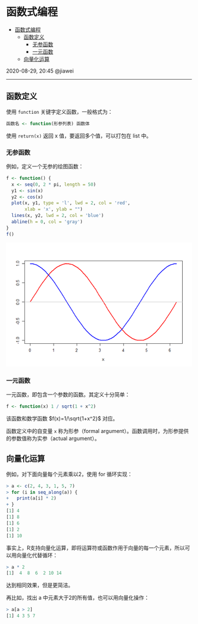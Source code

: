 # 函数式编程

- [函数式编程](#函数式编程)
  - [函数定义](#函数定义)
    - [无参函数](#无参函数)
    - [一元函数](#一元函数)
  - [向量化运算](#向量化运算)

2020-08-29, 20:45
@jiawei
***

## 函数定义

使用 `function` 关键字定义函数，一般格式为：

```r
函数名 <- function(形参列表) 函数体
```

使用 `return(x)` 返回 x 值，要返回多个值，可以打包在 list 中。

### 无参函数

例如，定义一个无参的绘图函数：

```r
f <- function() {
  x <- seq(0, 2 * pi, length = 50)
  y1 <- sin(x)
  y2 <- cos(x)
  plot(x, y1, type = 'l', lwd = 2, col = 'red',
       xlab = 'x', ylab = "")
  lines(x, y2, lwd = 2, col = 'blue')
  abline(h = 0, col = 'gray')
}
f()
```

![line](images/2020-08-29-20-44-25.png)

### 一元函数

一元函数，即包含一个参数的函数。其定义十分简单：

```r
f <- function(x) 1 / sqrt(1 + x^2)
```

该函数和数学函数 $f(x)=1/\sqrt{1+x^2}$ 对应。

函数定义中的自变量 `x` 称为形参（formal argument）。函数调用时，为形参提供的参数值称为实参（actual argument）。

## 向量化运算

例如，对下面向量每个元素乘以2，使用 for 循环实现：

```r
> a <- c(2, 4, 3, 1, 5, 7)
> for (i in seq_along(a)) {
+   print(a[i] * 2)
+ }
[1] 4
[1] 8
[1] 6
[1] 2
[1] 10
```

事实上，R支持向量化运算，即将运算符或函数作用于向量的每一个元素，所以可以用向量化代替循环：

```r
> a * 2
[1]  4  8  6  2 10 14
```

达到相同效果，但是更简洁。

再比如，找出 a 中元素大于2的所有值，也可以用向量化操作：

```r
> a[a > 2]
[1] 4 3 5 7
```

